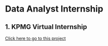 # Data Analyst Internship
## 1. KPMG Virtual Internship
[Click here to go to this project](https://github.com/NikOO7/Data-Analyst-Internship/tree/main/KPMG%20Virtual%20Internship)
